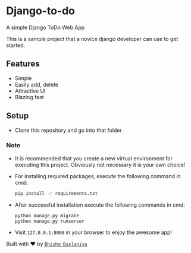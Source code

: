 # Django-to-do
A simple Django ToDo Web App

This is a sample project that a novice django developer can use to get started.

## Features

- Simple
- Easily add, delete
- Attractive UI
- Blazing fast

## Setup

- Clone this repository and go into that folder

### Note
- It is recommended that you create a new virtual environment for executing this project. 
Obviously not necessary it is your own choice!

- For installing required packages, execute the following command in cmd:

    ```bash
    pip install -r requirements.txt
    ```

- After successful installation execute the following commands in cmd:

    ```bash
    python manage.py migrate
    python manage.py runserver
    ```

- Visit `127.0.0.1:8000` in your browser to enjoy the awesome app!

Built with ♥ by [`Bhishm Daslaniya`](http://www.omkarpathak.in/)
